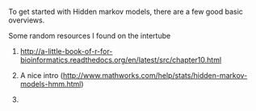 To get started with Hidden markov models, there are a few good basic overviews.


Some random resources I found on the intertube

1. http://a-little-book-of-r-for-bioinformatics.readthedocs.org/en/latest/src/chapter10.html

2. A nice intro (http://www.mathworks.com/help/stats/hidden-markov-models-hmm.html)
3. 
